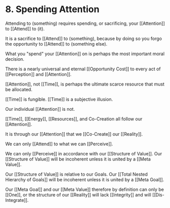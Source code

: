 # 8. Spending Attention
Attending to (something) requires spending, or sacrificing, your [[Attention]] to [[Attend]] to (it).

It is a sacrifice to [[Attend]] to (something), because by doing so you forgo the opportunity to [[Attend]] to (something else). 

What you "spend" your [[Attention]] on is perhaps the most important moral decision. 

There is a nearly universal and eternal [[Opportunity Cost]] to every act of [[Perception]] and [[Attention]]. 

[[Attention]], not [[Time]], is perhaps the ultimate scarce resource that must be allocated. 

[[Time]] is fungible. [[Time]] is a subjective illusion. 

Our individual [[Attention]] is not. 

[[Time]], [[Energy]], [[Resources]], and Co-Creation all follow our [[Attention]].  

It is through our [[Attention]] that we [[Co-Create]] our [[Reality]]. 

We can only [[Attend]] to what we can [[Perceive]]. 

We can only [[Perceive]] in accordance with our [[Structure of Value]]. Our [[Structure of Value]] will be incoherent unless it is united by a [[Meta Value]]. 

Our [[Structure of Value]] is relative to our Goals. Our [[Total Nested Hierarchy of Goals]] will be incoherent unless it is united by a [[Meta Goal]]. 

Our [[Meta Goal]] and our [[Meta Value]] therefore by definition can only be [[One]], or the structure of our [[Reality]] will lack [[Integrity]] and will [[Dis-Integrate]]. 